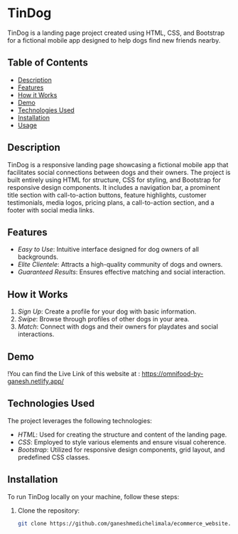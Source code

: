 # TinDog

TinDog is a landing page project created using HTML, CSS, and Bootstrap for a fictional mobile app designed to help dogs find new friends nearby.

## Table of Contents
- [Description](#description)
- [Features](#features)
- [How it Works](#how-it-works)
- [Demo](#demo)
- [Technologies Used](#technologies-used)
- [Installation](#installation)
- [Usage](#usage)

## Description

TinDog is a responsive landing page showcasing a fictional mobile app that facilitates social connections between dogs and their owners. The project is built entirely using HTML for structure, CSS for styling, and Bootstrap for responsive design components. It includes a navigation bar, a prominent title section with call-to-action buttons, feature highlights, customer testimonials, media logos, pricing plans, a call-to-action section, and a footer with social media links.

## Features

- *Easy to Use*: Intuitive interface designed for dog owners of all backgrounds.
- *Elite Clientele*: Attracts a high-quality community of dogs and owners.
- *Guaranteed Results*: Ensures effective matching and social interaction.

## How it Works

1. *Sign Up*: Create a profile for your dog with basic information.
2. *Swipe*: Browse through profiles of other dogs in your area.
3. *Match*: Connect with dogs and their owners for playdates and social interactions.

## Demo

!You can find the Live Link of this website at : https://omnifood-by-ganesh.netlify.app/

## Technologies Used

The project leverages the following technologies:

- *HTML*: Used for creating the structure and content of the landing page.
- *CSS*: Employed to style various elements and ensure visual coherence.
- *Bootstrap*: Utilized for responsive design components, grid layout, and predefined CSS classes.

## Installation

To run TinDog locally on your machine, follow these steps:

1. Clone the repository:

   ```bash
   git clone https://github.com/ganeshmedichelimala/ecommerce_website.git
